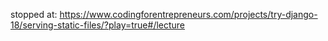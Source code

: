 stopped at: https://www.codingforentrepreneurs.com/projects/try-django-18/serving-static-files/?play=true#/lecture

